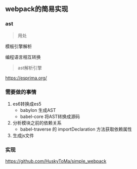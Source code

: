 ## webpack的简易实现

### ast

> 用处

模板引擎解析

编程语言相互转换

> ast解析引擎

https://esprima.org/

### 需要做的事情

1. es6转换成es5
    - babylon 生成AST
    - babel-core 将AST转换成源码
2. 分析模块之前的依赖关系
    - babel-traverse 的 importDeclaration 方法获取依赖属性
3. 生成js文件

### 实现

https://github.com/HuskyToMa/simple_webpack